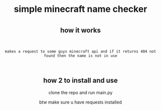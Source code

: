 <div align='center'>
  <h1>simple minecraft name checker<h1>
  <h2>how it works</h2>
  <br>
  
   
  ```
  makes a request to some guys minecraft api and if it returns 404 not found then the name is not in use
  ```
  
</div>



  
<br>
<div align='center'>
  <h2>how 2 to install and use</h2>
  <p>clone the repo and run main.py</p>
  <p>btw make sure u have requests installed </p>
</div>
